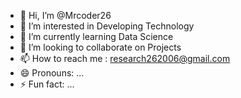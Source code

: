 - 👋 Hi, I’m @Mrcoder26
- 👀 I’m interested in Developing Technology
- 🌱 I’m currently learning Data Science 
- 💞️ I’m looking to collaborate on Projects
- 📫 How to reach me : research262006@gmail.com
- 😄 Pronouns: ...
- ⚡ Fun fact: ...

<!---
Mrcoder26/Mrcoder26 is a ✨ special ✨ repository because its `README.md` (this file) appears on your GitHub profile.
You can click the Preview link to take a look at your changes.
--->
